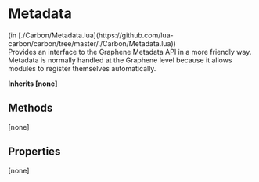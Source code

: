 <link href="style.css" rel="stylesheet" type="text/css"/>
<h1 class="class-title">Metadata</h1>
<span class="file-link">(in [./Carbon/Metadata.lua](https://github.com/lua-carbon/carbon/tree/master/./Carbon/Metadata.lua))</span><br/>
Provides an interface to the Graphene Metadata API in a more friendly way.
Metadata is normally handled at the Graphene level because it allows modules to register themselves automatically.

**Inherits [none]**

## Methods
[none]

## Properties
[none]
